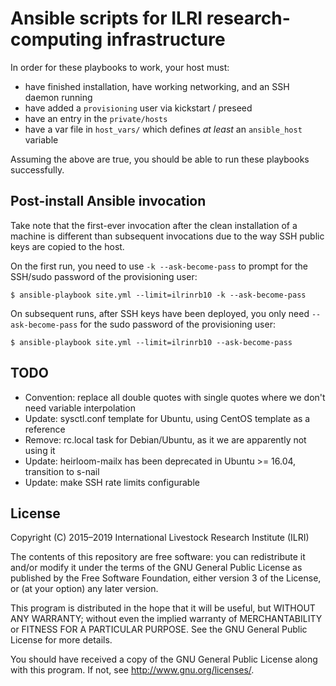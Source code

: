 # Ansible scripts for ILRI research-computing infrastructure
In order for these playbooks to work, your host must:

- have finished installation, have working networking, and an SSH daemon running
- have added a `provisioning` user via kickstart / preseed
- have an entry in the `private/hosts`
- have a var file in `host_vars/` which defines _at least_ an `ansible_host` variable

Assuming the above are true, you should be able to run these playbooks successfully.

## Post-install Ansible invocation
Take note that the first-ever invocation after the clean installation of a machine is different than subsequent invocations due to the way SSH public keys are copied to the host.

On the first run, you need to use `-k --ask-become-pass` to prompt for the SSH/sudo password of the provisioning user:

    $ ansible-playbook site.yml --limit=ilrinrb10 -k --ask-become-pass

On subsequent runs, after SSH keys have been deployed, you only need `--ask-become-pass` for the sudo password of the provisioning user:

    $ ansible-playbook site.yml --limit=ilrinrb10 --ask-become-pass

## TODO

- Convention: replace all double quotes with single quotes where we don't need variable interpolation
- Update: sysctl.conf template for Ubuntu, using CentOS template as a reference
- Remove: rc.local task for Debian/Ubuntu, as it we are apparently not using it
- Update: heirloom-mailx has been deprecated in Ubuntu >= 16.04, transition to s-nail
- Update: make SSH rate limits configurable

## License
Copyright (C) 2015–2019 International Livestock Research Institute (ILRI)

The contents of this repository are free software: you can redistribute
it and/or modify it under the terms of the GNU General Public License
as published by the Free Software Foundation, either version 3 of the
License, or (at your option) any later version.

This program is distributed in the hope that it will be useful,
but WITHOUT ANY WARRANTY; without even the implied warranty of
MERCHANTABILITY or FITNESS FOR A PARTICULAR PURPOSE.  See the
GNU General Public License for more details.

You should have received a copy of the GNU General Public License
along with this program.  If not, see <http://www.gnu.org/licenses/>.
